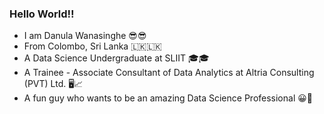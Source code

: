 ### Hello World!!

 - I am Danula Wanasinghe 😎😎
 - From Colombo, Sri Lanka 🇱🇰🇱🇰 
 - A Data Science Undergraduate at SLIIT 🎓🎓
 - A Trainee - Associate Consultant of Data Analytics at Altria Consulting (PVT) Ltd. 🖥️📈
 - A fun guy who wants to be an amazing Data Science Professional 😀🤩
